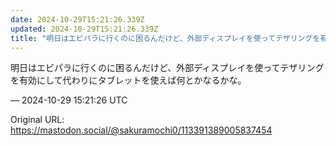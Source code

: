 ```yaml
---
date: 2024-10-29T15:21:26.339Z
updated: 2024-10-29T15:21:26.339Z
title: "明日はエビパラに行くのに困るんだけど、外部ディスプレイを使ってテザリングを有効に[...]"
---
```


<p>明日はエビパラに行くのに困るんだけど、外部ディスプレイを使ってテザリングを有効にして代わりにタブレットを使えば何とかなるかな。</p>

&mdash; 2024-10-29 15:21:26 UTC

Original URL: https://mastodon.social/@sakuramochi0/113391389005837454
